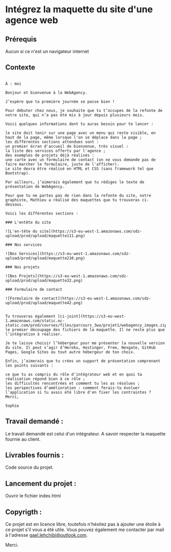 # Intégrez la maquette du site d'une agence web

## Prérequis 
Aucun si ce n'est un navigateur internet

## Contexte

```De : Sophie

À : moi

Bonjour et bienvenue à la WebAgency. 

J’espère que ta première journée se passe bien !

Pour débuter chez nous, je souhaite que tu t’occupes de la refonte de notre site, qui n’a pas été mis à jour depuis plusieurs mois.

Voici quelques informations dont tu auras besoin pour te lancer :

le site doit tenir sur une page avec un menu qui reste visible, en haut de la page, même lorsque l'on se déplace dans la page ;
les différentes sections attendues sont :
un premier écran d'accueil de bienvenue, très visuel :
la liste des services offerts par l'agence ;
des exemples de projets déjà réalisés :
une carte avec un formulaire de contact (on ne vous demande pas de faire marcher le formulaire, juste de l'afficher).
Le site devra être réalisé en HTML et CSS (sans framework tel que Bootstrap).

Par ailleurs, j’aimerais également que tu rédiges le texte de présentation de WebAgency.

Pour que tu ne partes pas de rien dans la refonte du site, notre graphiste, Mathieu a réalisé des maquettes que tu trouveras ci-dessous.

Voici les différentes sections :

### L'entête du site

![L'en-tête du site](https://s3-eu-west-1.amazonaws.com/sdz-upload/prod/upload/maquette111.png)

### Nos services

![Nos Services](https://s3-eu-west-1.amazonaws.com/sdz-upload/prod/upload/maquette210.png)

### Nos projets

![Nos Projets](https://s3-eu-west-1.amazonaws.com/sdz-upload/prod/upload/maquette32.png)

### Formulaire de contact

![Formulaire de contact](https://s3-eu-west-1.amazonaws.com/sdz-upload/prod/upload/maquette42.png)


Tu trouveras également [ci-joint](https://s3-eu-west-1.amazonaws.com/static.oc-static.com/prod/courses/files/parcours_3wa/projet1/webagency_images.zip) le premier découpage des fichiers de la maquette. Il ne reste plus que l’intégration à réaliser. 

Je te laisse choisir l’hébergeur pour me présenter la nouvelle version du site. Il peut s’agir d’Heroku, Hostinger, Free, Nexgate, GitHub Pages, Google Sites ou tout autre hébergeur de ton choix.

Enfin, j’aimerais que tu crées un support de présentation comprenant les points suivants : 

ce que tu as compris du rôle d'intégrateur web et en quoi ta réalisation répond bien à ce rôle ;
les difficultés rencontrées et comment tu les as résolues ;
les perspectives d’amélioration : comment ferais-tu évoluer l’application si tu avais été libre d'en fixer les contraintes ?
Merci,

Sophie
```

## Travail demandé : 

Le travail demandé est celui d'un intégrateur. A savoir respecter la maquette fournie au client.

## Livrables fournis : 

Code source du projet.

## Lancement du projet :

Ouvrir le fichier index.html

## Copyrigth : 

Ce projet est en licence libre, toutefois n'hésitez pas à ajouter une étoile à ce projet s'il vous a été utile. Vous pouvez également me contacter par mail à l'adresse gael.lehchibi@outlook.com.

Merci.

